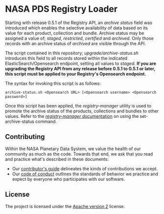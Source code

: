 # NASA PDS Registry Loader

Starting with release 0.5.1 of the Registry API, an _archive status_ field was introduced which enables the selective 
availability of data based on its value for each product, collection and bundle. Archive status may be assigned a value of; 
_staged_, _restricted_, _certified_ and _archived_. Only those records with an archive status of _archived_ are visible 
through the API.

The script contained in this repository; _upgrade/archive-status.sh_ introduces this field to all records stored within
the indicated ElasticSearch/Opensearch endpoint, setting all values to _staged_. **If you are upgrading the Registry API 
from any release before 0.5.1 to 0.5.1 or later, this script must be applied to your Registry's Opensearch endpoint.**

The syntax for invoking this script is as follows:

```archive-status.sh <Opensearch URL> [<Opensearch username> <Opensearch password>]```

Once this script has been applied, the _registry-manager_ utility is used to promote the archive status of the 
products, collections and bundles to other values. Refer to the 
[_registry-manager_ documentation](https://nasa-pds.github.io/pds-registry-app/operate/reg-manager.html#ArchiveStatus) 
on using the set-archive-status command.

## Contributing

Within the NASA Planetary Data System, we value the health of our community as much as the code. Towards that end, we ask that you read and practice what's described in these documents:

 -   Our [contributor's guide](https://github.com/NASA-PDS/.github/blob/main/CONTRIBUTING.md) delineates the kinds of contributions we accept.
 -   Our [code of conduct](https://github.com/NASA-PDS/.github/blob/main/CODE_OF_CONDUCT.md) outlines the standards of behavior we practice and expect by everyone who participates with our software.

## License

The project is licensed under the [Apache version 2](LICENSE.md) license.


